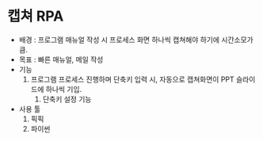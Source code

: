 # 캡쳐 RPA 

- 배경 : 프로그램 매뉴얼 작성 시 프로세스 화면 하나씩 캡쳐해야 하기에 시간소모가 큼. 
- 목표 : 빠른 매뉴얼, 메일 작성  
- 기능
    1. 프로그램 프로세스 진행하며 단축키 입력 시, 자동으로 캡쳐화면이 PPT 슬라이드에 하나씩 기입.
       1. 단축키 설정 기능
- 사용 툴
    1. 픽픽
    2. 파이썬
   